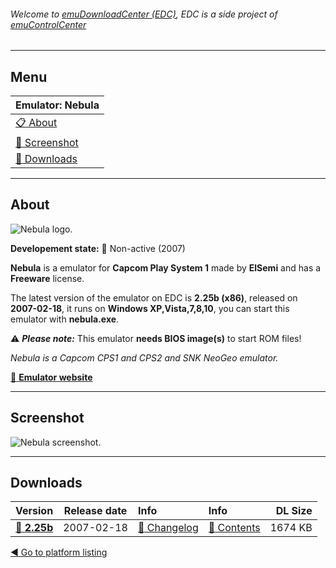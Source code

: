 ###### Welcome to [emuDownloadCenter (EDC)](https://github.com/PhoenixInteractiveNL/emuDownloadCenter/wiki/), EDC is a side project of [emuControlCenter](https://github.com/PhoenixInteractiveNL/emuControlCenter/wiki/)
***
## Menu
| **Emulator: Nebula** |
|:---------|
| [:clipboard: About](#about) |
| [:sunrise: Screenshot](#screen) |
| [:floppy_disk: Downloads](#downloads) |
***
## About
![](https://github.com/PhoenixInteractiveNL/emuDownloadCenter/wiki/images_emulator/nebula_logo_200.jpg "Nebula logo.")

**Developement state:** :red_circle: Non-active (2007)

**Nebula** is a emulator for **Capcom Play System 1** made by **ElSemi** and has a **Freeware** license.

The latest version of the emulator on EDC is **2.25b (x86)**, released on **2007-02-18**, it runs on **Windows XP,Vista,7,8,10**, you can start this emulator with **nebula.exe**.

:warning: _**Please note:**_ This emulator **needs BIOS image(s)** to start ROM files!

_Nebula is a Capcom CPS1 and CPS2 and SNK NeoGeo emulator._

[:link: **Emulator website**](http://nebula.emulatronia.com)
***
## Screenshot
![](https://raw.githubusercontent.com/PhoenixInteractiveNL/emuDownloadCenter/master/hooks/nebula/emulator_screen_01.jpg "Nebula screenshot.")
***
## Downloads
| Version  | Release date  | Info       | Info       | DL Size    |
|:---------|:-------------:|:-----------|:-----------|-----------:|
| [:floppy_disk: **2.25b**](https://github.com/PhoenixInteractiveNL/edc-repo0003/raw/master/nebula/2.25b.7z) | 2007-02-18 | [:page_facing_up: Changelog](https://github.com/PhoenixInteractiveNL/edc-repo0003/blob/master/nebula/2.25b_changelog.txt) | [:mag_right: Contents](https://github.com/PhoenixInteractiveNL/edc-repo0003/blob/master/nebula/2.25b_contents.txt) | 1674 KB |

[:arrow_backward: Go to platform listing](https://github.com/PhoenixInteractiveNL/emuDownloadCenter/wiki/EDC-Platform-List)
